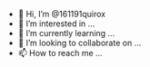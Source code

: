 - 👋 Hi, I’m @161191quirox
- 👀 I’m interested in ...
- 🌱 I’m currently learning ...
- 💞️ I’m looking to collaborate on ...
- 📫 How to reach me ...

<!---
161191quirox/161191quirox is a ✨ special ✨ repository because its `README.md` (this file) appears on your GitHub profile.
You can click the Preview link to take a look at your changes.
--->
